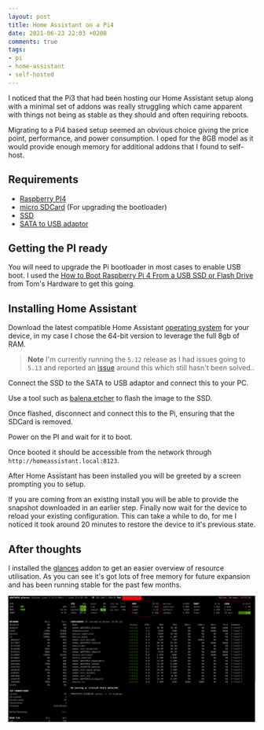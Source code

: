 ```yaml
---
layout: post
title: Home Assistant on a Pi4
date: 2021-06-23 22:03 +0200
comments: true
tags:
- pi
- home-assistant
- self-hosted
---
```


I noticed that the Pi3 that had been hosting our Home Assistant setup along with a minimal set of addons was really struggling which came apparent with things not being as stable as they should and often requiring reboots.

Migrating to a Pi4 based setup seemed an obvious choice giving the price point, performance, and power consumption. I oped for the 8GB model as it would provide enough memory for additional addons that I found to self-host.

## Requirements

- [Raspberry PI4][4]
- [micro SDCard][5] (For upgrading the bootloader)
- [SSD][6]
- [SATA to USB adaptor][7]

## Getting the PI ready

You will need to upgrade the Pi bootloader in most cases to enable USB boot. I used the [How to Boot Raspberry Pi 4 From a USB SSD or Flash Drive
][0] from Tom's Hardware to get this going.

## Installing Home Assistant

Download the latest compatible Home Assistant [operating system][1] for your device, in my case I chose the 64-bit version to leverage the full 8gb of RAM.

> **Note** I'm currently running the `5.12` release as I had issues going to `5.13` and reported an [issue][3] around this which still hasn't been solved..

Connect the SSD to the SATA to USB adaptor and connect this to your PC.

Use a tool such as [balena etcher][2] to flash the image to the SSD.

Once flashed, disconnect and connect this to the Pi, ensuring that the SDCard is removed.

Power on the PI and wait for it to boot.

Once booted it should be accessible from the network through `http://homeassistant.local:8123`.

After Home Assistant has been installed you will be greeted by a screen prompting you to setup.

If you are coming from an existing install you will be able to provide the snapshot downloaded in an earlier step. Finally now wait for the device to reload your existing configuration. This can take a while to do, for me I noticed it took around 20 minutes to restore the device to it's previous state.

## After thoughts

I installed the [glances][8] addon to get an easier overview of resource utilisation. As you can see it's got lots of free memory for future expansion and has been running stable for the past few months.

![Glances](/assets/img/posts/home-assistant-on-a-pi4/glances.png)


[0]: https://www.tomshardware.com/how-to/boot-raspberry-pi-4-usb
[1]: https://github.com/home-assistant/operating-system/releases
[2]: https://www.balena.io/etcher/
[3]: https://github.com/home-assistant/operating-system/issues/1306
[4]: https://affiliate.malachisoord.com/t/723ee767-8d22-443a-b427-be15757ce858
[5]: https://affiliate.malachisoord.com/t/27d86c77-e3e8-4e21-abc9-2be97e2003b4
[6]: https://affiliate.malachisoord.com/t/2eef12ce-e94f-450a-a475-e7db6be7806a
[7]: https://affiliate.malachisoord.com/t/bd3ee124-3a2c-4ce0-a6d6-9537aa0fa1e0
[8]: https://github.com/hassio-addons/addon-glances
